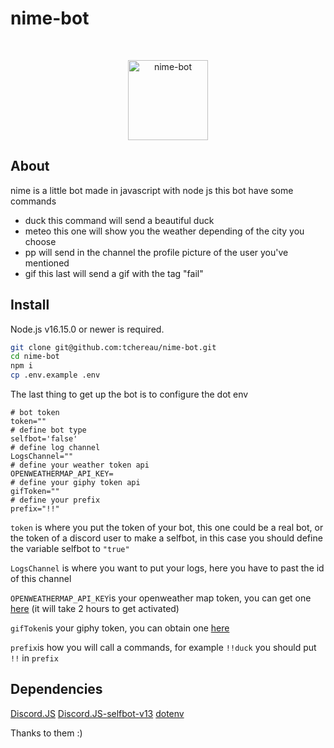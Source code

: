 # nime-bot

<div align="center">
  <br />
  <p>
    <a href="https://discord.js.org"><img src="https://cdn.discordapp.com/avatars/974695121155141642/a6697e7c91a34766c8bd1708a267d5a6.png?size=4096" width="128" alt="nime-bot" /></a>
  </p>
</div>

## About

nime is a little bot made in javascript with node js
this bot have some commands

- duck
    this command will send a beautiful duck
- meteo
    this one will show you the weather depending of the city you choose
- pp
    will send in the channel the profile picture of the user you've mentioned
- gif
    this last will send a gif with the tag "fail"

## Install

Node.js v16.15.0 or newer is required.

```bash
git clone git@github.com:tchereau/nime-bot.git
cd nime-bot
npm i
cp .env.example .env
```

The last thing to get up the bot is to configure the dot env

```basic
# bot token
token=""
# define bot type
selfbot='false'
# define log channel
LogsChannel=""
# define your weather token api
OPENWEATHERMAP_API_KEY=
# define your giphy token api
gifToken=""
# define your prefix
prefix="!!" 
```

```token``` is where you put the token of your bot, this one could be a real bot, or the token of a discord user to make a selfbot, in this case you should define the variable selfbot to ```"true"```

```LogsChannel``` is where you want to put your logs, here you have to past the id of this channel

```OPENWEATHERMAP_API_KEY```is your openweather map token, you can get one [here](https://openweathermap.org/api) (it will take 2 hours to get activated) 

```gifToken```is your giphy token, you can obtain one [here](https://developers.giphy.com/)

```prefix```is how you will call a commands, for example ```!!duck``` you should put ```!!``` in ```prefix```

## Dependencies

[Discord.JS](https://github.com/discordjs/discord.js) 
[Discord.JS-selfbot-v13](https://github.com/aiko-chan-ai/discord.js-selfbot-v13) 
[dotenv](https://github.com/motdotla/dotenv) 

Thanks to them :)
